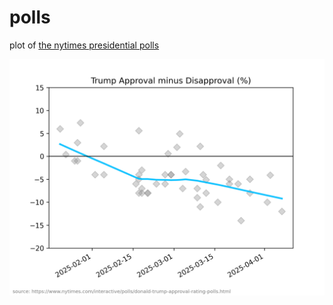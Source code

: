 # polls
plot of [the nytimes presidential polls](https://www.nytimes.com/interactive/polls/donald-trump-approval-rating-polls.html)

![example](Figure_1.png)
